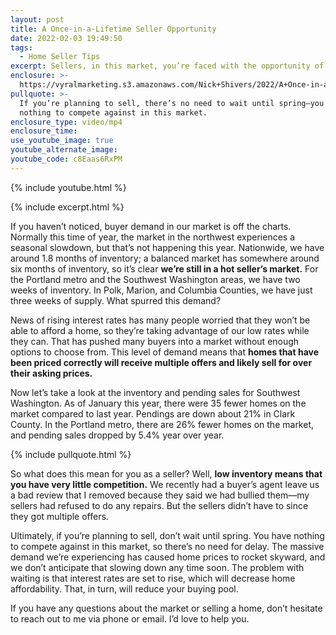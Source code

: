 ```yaml
---
layout: post
title: A Once-in-a-Lifetime Seller Opportunity
date: 2022-02-03 19:49:50
tags:
  - Home Seller Tips
excerpt: Sellers, in this market, you’re faced with the opportunity of a lifetime.
enclosure: >-
  https://vyralmarketing.s3.amazonaws.com/Nick+Shivers/2022/A+Once-in-a-Lifetime+Seller+Opportunity.mp4
pullquote: >-
  If you’re planning to sell, there’s no need to wait until spring—you have
  nothing to compete against in this market.
enclosure_type: video/mp4
enclosure_time:
use_youtube_image: true
youtube_alternate_image:
youtube_code: c8Eaas6RxPM
---
```

{% include youtube.html %}

{% include excerpt.html %}

If you haven’t noticed, buyer demand in our market is off the charts. Normally this time of year, the market in the northwest experiences a seasonal slowdown, but that’s not happening this year. Nationwide, we have around 1.8 months of inventory; a balanced market has somewhere around six months of inventory, so it’s clear **we’re still in a hot seller’s market.** For the Portland metro and the Southwest Washington areas, we have two weeks of inventory. In Polk, Marion, and Columbia Counties, we have just three weeks of supply. What spurred this demand?

News of rising interest rates has many people worried that they won’t be able to afford a home, so they’re taking advantage of our low rates while they can. That has pushed many buyers into a market without enough options to choose from. This level of demand means that **homes that have been priced correctly will receive multiple offers and likely sell for over their asking prices.**

Now let’s take a look at the inventory and pending sales for Southwest Washington. As of January this year, there were 35 fewer homes on the market compared to last year. Pendings are down about 21% in Clark County. In the Portland metro, there are 26% fewer homes on the market, and pending sales dropped by 5.4% year over year.

{% include pullquote.html %}

So what does this mean for you as a seller? Well, **low inventory means that you have very little competition.** We recently had a buyer’s agent leave us a bad review that I removed because they said we had bullied them—my sellers had refused to do any repairs. But the sellers didn’t have to since they got multiple offers.

Ultimately, if you’re planning to sell, don’t wait until spring. You have nothing to compete against in this market, so there’s no need for delay. The massive demand we’re experiencing has caused home prices to rocket skyward, and we don’t anticipate that slowing down any time soon. The problem with waiting is that interest rates are set to rise, which will decrease home affordability. That, in turn, will reduce your buying pool.

If you have any questions about the market or selling a home, don’t hesitate to reach out to me via phone or email. I’d love to help you.
